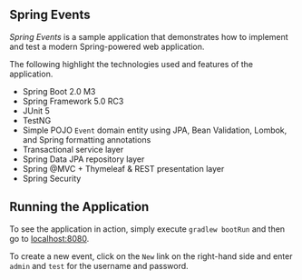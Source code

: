 ## Spring Events

_Spring Events_ is a sample application that demonstrates how to implement and test a modern Spring-powered web application.

The following highlight the technologies used and features of the application.

* Spring Boot 2.0 M3
* Spring Framework 5.0 RC3
* JUnit 5
* TestNG
* Simple POJO `Event` domain entity using JPA, Bean Validation, Lombok, and Spring formatting annotations
* Transactional service layer
* Spring Data JPA repository layer
* Spring @MVC + Thymeleaf & REST presentation layer
* Spring Security

## Running the Application

To see the application in action, simply execute `gradlew bootRun` and then go to [localhost:8080](http://localhost:8080/).

To create a new event, click on the `New` link on the right-hand side and enter `admin` and `test` for the username and password.
